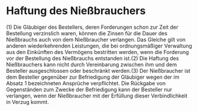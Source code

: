# Haftung des Nießbrauchers

(1) Die Gläubiger des Bestellers, deren Forderungen schon zur Zeit der Bestellung verzinslich waren, können die Zinsen für die Dauer des Nießbrauchs auch von dem Nießbraucher verlangen. Das Gleiche gilt von anderen wiederkehrenden Leistungen, die bei ordnungsmäßiger Verwaltung aus den Einkünften des Vermögens bestritten werden, wenn die Forderung vor der Bestellung des Nießbrauchs entstanden ist.(2) Die Haftung des Nießbrauchers kann nicht durch Vereinbarung zwischen ihm und dem Besteller ausgeschlossen oder beschränkt werden.(3) Der Nießbraucher ist dem Besteller gegenüber zur Befriedigung der Gläubiger wegen der im Absatz 1 bezeichneten Ansprüche verpflichtet. Die Rückgabe von Gegenständen zum Zwecke der Befriedigung kann der Besteller nur verlangen, wenn der Nießbraucher mit der Erfüllung dieser Verbindlichkeit in Verzug kommt. 

